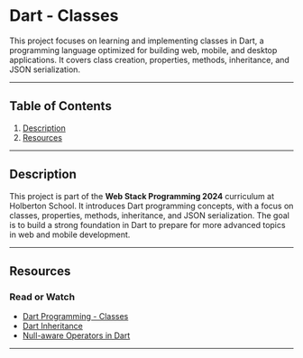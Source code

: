 # Dart - Classes

This project focuses on learning and implementing classes in Dart, a programming language optimized for building web, mobile, and desktop applications. It covers class creation, properties, methods, inheritance, and JSON serialization.

---

## Table of Contents
1. [Description](#description)
2. [Resources](#resources)

---

## Description

This project is part of the **Web Stack Programming 2024** curriculum at Holberton School. It introduces Dart programming concepts, with a focus on classes, properties, methods, inheritance, and JSON serialization. The goal is to build a strong foundation in Dart to prepare for more advanced topics in web and mobile development.

---

## Resources

### Read or Watch
- [Dart Programming - Classes](https://dart.dev/guides/language/language-tour#classes)
- [Dart Inheritance](https://dart.dev/guides/language/language-tour#inheritance)
- [Null-aware Operators in Dart](https://dart.dev/codelabs/dart-cheatsheet#null-aware-operators)

---
